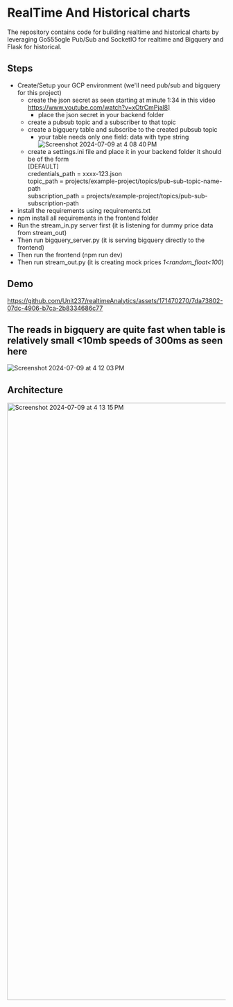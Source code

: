 # RealTime And Historical charts
The repository contains code for building realtime and historical charts by leveraging Go555ogle Pub/Sub and SocketIO for realtime and Bigquery and Flask for historical.
## Steps
+ Create/Setup your GCP environment (we'll need pub/sub and bigquery for this project)
  + create the json secret as seen starting at minute 1:34 in this video https://www.youtube.com/watch?v=xOtrCmPjal8]
    + place the json secret in your backend folder
  + create a pubsub topic and a subscriber to that topic
  + create a bigquery table and subscribe to the created pubsub topic
    + your table needs only one field: data with type string
     ![Screenshot 2024-07-09 at 4 08 40 PM](https://github.com/Unit237/realtimeAnalytics/assets/171470270/efc2b35a-d6f9-4262-95bc-2186be024371)
  + create a settings.ini file and place it in your backend folder 
it should be of the form  
    [DEFAULT]  
    credentials_path = xxxx-123.json  
    topic_path = projects/example-project/topics/pub-sub-topic-name-path  
    subscription_path = projects/example-project/topics/pub-sub-subscription-path
+ install the requirements using requirements.txt
+ npm install all requirements in the frontend folder
+ Run the stream_in.py server first (it is listening for dummy price data from stream_out)
+ Then run bigquery_server.py (it is serving bigquery directly to the frontend)
+ Then run the frontend (npm run dev)
+ Then run stream_out.py (it is creating mock prices *1<random_float<100*)
## Demo
https://github.com/Unit237/realtimeAnalytics/assets/171470270/7da73802-07dc-4906-b7ca-2b8334686c77

## The reads in bigquery are quite fast when table is relatively small <10mb speeds of 300ms as seen here 
![Screenshot 2024-07-09 at 4 12 03 PM](https://github.com/Unit237/realtimeAnalytics/assets/171470270/b4c540b9-661f-4a07-91fa-47c35b8ecf7a)
## Architecture
<img width="1378" alt="Screenshot 2024-07-09 at 4 13 15 PM" src="https://github.com/Unit237/realtimeAnalytics/assets/171470270/f2dc9b3d-6ea7-41fe-a2a5-77952600947c">
